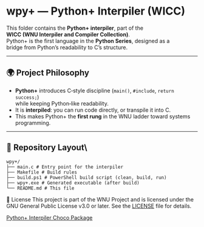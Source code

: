 # wpy+ — Python+ Interpiler (WICC)

This folder contains the **Python+ interpiler**, part of the  
**WICC (WNU Interpiler and Compiler Collection)**.  
Python+ is the first language in the **Python Series**, designed as a  
bridge from Python’s readability to C’s structure.

---

## 🌍 Project Philosophy

- **Python+** introduces C‑style discipline (`main()`, `#include`, `return success;`)  
  while keeping Python‑like readability.  
- It is **interpiled**: you can run code directly, or transpile it into C.  
- This makes Python+ the **first rung** in the WNU ladder toward systems programming.

---

## 📂 Repository Layout\

```text
wpy+/ 
├── main.c # Entry point for the interpiler
├── Makefile # Build rules
├── build.ps1 # PowerShell build script (clean, build, run)
├── wpy+.exe # Generated executable (after build)
└── README.md # This file
```

📜 License
This project is part of the WNU Project and is licensed under the GNU General Public License v3.0 or later. See the [LICENSE](LICENSE.md) file for details.

[Python+ Interpiler Choco Package](https://community.chocolatey.org/packages/wpyplus/1.0.0)